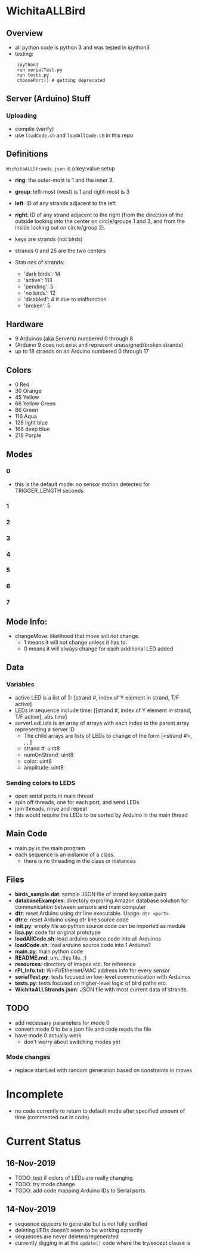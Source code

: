 # WichitaALLBird
## Overview
- all python code is python 3 and was tested in ipython3
- testing:
```
	ipython3
	run serialTest.py
	run tests.py
	choosePort() # getting deprecated
```
## Server (Arduino) Stuff
### Uploading
 - compile (verify)
 - use `loadCode.sh` and `loadAllCode.sh` in this repo
 
## Definitions
`WichitaALLStrands.json` is a key:value setup

- **ring**: the outer-most is 1 and the inner 3.
- **group**: left-most (west) is 1 and right-most is 3
- **left**: ID of any strands adjacent to the left
- **right**: ID of any strand adjacent to the right (from the direction of the outside looking into the center on circle/groups 1 and 3, and from the inside looking out on circle/group 2).

- keys are strands (not birds)
- strands 0 and 25 are the two centers
- Statuses of strands:
	- 'dark birds': 14
	- 'active': 113
	- 'pending': 5
	- 'no birds': 12
	- 'disabled': 4 # due to malfunction
	- 'broken': 5

## Hardware
- 9 Arduinos (aka Servers) numbered 0 through 8
- (Arduino 9 does not exist and represent unassigned/broken strands)
- up to 18 strands on an Arduino numbered 0 through 17

## Colors
 - 0 Red
 - 30 Orange
 - 45 Yellow
 - 66 Yellow Green
 - 86 Green
 - 116 Aqua
 - 128 light blue
 - 166 deep blue
 - 218 Purple
 
## Modes
### 0
 - this is the default mode: no sensor motion detected for TRIGGER_LENGTH seconds
### 1

### 2

### 3

### 4

### 5

### 6
 
### 7

## Mode Info:
- changeMove: likelihood that move will *not* change.
    - 1 means it will not change unless it has to.
    - 0 means it will always change for each additional LED added

## Data
### Variables
 - active LED is a list of 3: [strand #, index of Y element in strand, T/F active]
  - LEDs in sequence include time: [[strand #, index of Y element in strand, T/F active], abs time]
 - serverLedLists is an array of arrays with each index to the parent array representing a server ID
    - The child arrays are lists of LEDs to change of the form [<strand #>, <numOnStrand>, <color>, <amplitude>]
    - strand #: uint8
    - numOnStrand: uint8
    - color: uint8
    - amplitude: uint8
### Sending colors to LEDS
- open serial ports in main thread
- spin off threads, one for each port, and send LEDs
- join threads, rinse and repeat
- this would require the LEDs to be sorted by Arduino in the main thread

## Main Code
- main.py is the main program
- each sequence is an instance of a class.
  - there is no threading in the class or instances

## Files
- **birds_sample.dat**: sample JSON file of strand key:value pairs
- **databaseExamples**: directory exploring Amazon database solution for communication between sensors and main computer
- **dtr**: reset Arduino using dtr line executable. Usage: `dtr <port>`
- **dtr.c**: reset Arduino using dtr line source code
- **__init__.py**: empty file so python source code can be imported as module
- **lisa.py**: code for original prototype
- **loadAllCode.sh**: load arduino source code into all Arduinos
- **loadCode.sh**: load arduino source code into 1 Arduino?
- **main.py**: main python code
- **README.md**: um...this file. ;)
- **resources**: directory of images etc. for reference
- **rPI_Info.txt**: Wi-Fi/Ethernet/MAC address info for every sensor
- **serialTest.py**: tests focused on low-level communication with Arduinos
- **tests.py**: tests focused on higher-level logic of bird paths etc.
- **WichitaALLStrands.json**: JSON file with most current data of strands.


## TODO
- add necessary parameters for mode 0
- convert mode 0 to be a json file and code reads the file
- have mode 0 actually work
    - don't worry about switching modes yet
    
### Mode changes
- replace startLed with random generation based on constraints in moves

# Incomplete
- no code currently to return to default mode after specified amount of time (commented out in code)

# Current Status

## 16-Nov-2019
- TODO: test if colors of LEDs are really changing
- TODO: try mode change
- TODO: add code mapping Arduino IDs to Serial ports

## 14-Nov-2019
- sequence *appears* to generate but is not fully verified
- deleting LEDs doesn't seem to be working correctly
- sequences are never deleted/regenerated
- currently digging in at the `update()` code where the try/except clause is
